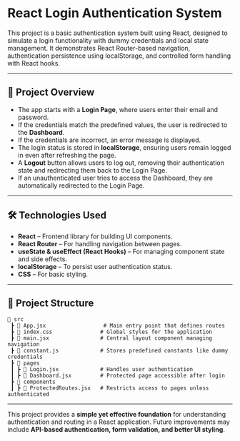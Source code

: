 # React Login Authentication System

This project is a basic authentication system built using React, designed to simulate a login functionality with dummy credentials and local state management. It demonstrates React Router-based navigation, authentication persistence using localStorage, and controlled form handling with React hooks.

---

## 📌 Project Overview
- The app starts with a **Login Page**, where users enter their email and password.
- If the credentials match the predefined values, the user is redirected to the **Dashboard**.
- If the credentials are incorrect, an error message is displayed.
- The login status is stored in **localStorage**, ensuring users remain logged in even after refreshing the page.
- A **Logout** button allows users to log out, removing their authentication state and redirecting them back to the Login Page.
- If an unauthenticated user tries to access the Dashboard, they are automatically redirected to the Login Page.

---

## 🛠️ Technologies Used
- **React** – Frontend library for building UI components.
- **React Router** – For handling navigation between pages.
- **useState & useEffect (React Hooks)** – For managing component state and side effects.
- **localStorage** – To persist user authentication status.
- **CSS** – For basic styling.

---

## 📂 Project Structure
```
📂 src
 ┣ 📜 App.jsx                  # Main entry point that defines routes
 ┣ 📜 index.css               # Global styles for the application
 ┣ 📜 main.jsx                # Central layout component managing navigation
 ┣ 📜 constant.js             # Stores predefined constants like dummy credentials
 ┣ 📂 pages
 ┃ ┣ 📜 Login.jsx             # Handles user authentication
 ┃ ┣ 📜 Dashboard.jsx         # Protected page accessible after login
 ┣ 📂 components
 ┃ ┣ 📜 ProtectedRoutes.jsx   # Restricts access to pages unless authenticated
```

---

This project provides a **simple yet effective foundation** for understanding authentication and routing in a React application. Future improvements may include **API-based authentication, form validation, and better UI styling**.

